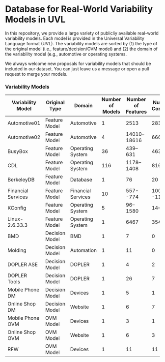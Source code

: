 # Database for Real-World Variability Models in UVL
In this repository, we provide a large variety of publicliy available real-world variability models. Each model is provided in the Universal Variability Language format (UVL). The variability models are sorted by (1) the type of the original model (i.e., feature/decision/OVM model) and (2) the domain of the variability model (e.g., automotive or operating systems.

We always welcome new proposals for variability models that should be included in our dataset. You can just leave us a message or open a pull request to merge your models.

### Variability Models
|Variability Model |Original Type |Domain            |Number of Models|Number of Features|Number of Constraints|
|------------------|--------------|------------------|--------------|----------------|-------------------|
|Automotive01      |Feature Model |Automotive        |1             |2513            |2833               |
|Automotive02      |Feature Model |Automotive        |4             |14010–18616     |666–1369           |
|BusyBox           |Feature Model |Operating System  |36            |439–631         |463–691            |
|CDL               |Feature Model |Operating System  |116           |1178–1408       |816–956            |
|BerkeleyDB        |Feature Model |Database          |1             |76              |20                 |
|Financial Services|Feature Model |Financial Services|10            |557--774        |1001--1148         |
|KConfig           |Feature Model |Operating System  |5             |96–1580         |14–3455            |
|Linux-2.6.33.3    |Feature Model |Operating System  |1             |6467            |3545               |
|BMD               |Decision Model|BMD               |1             |7               |0                  |
|Molding           |Decision Model|Automation        |1             |11              |0                  |
|DOPLER ASE        |Decision Model|DOPLER            |1             |4               |2                  |
|DOPLER Tools      |Decision Model|DOPLER            |1             |26              |7                  |
|Mobile Phone DM   |Decision Model|Devices           |1             |5               |1                  |
|Online Shop DM    |Decision Model|Website           |1             |6               |7                  |
|Mobile Phone OVM  |OVM Model     |Devices           |1             |3               |1                  |
|Online Shop OVM   |OVM Model     |Website           |1             |6               |3                  |
|RFW               |OVM Model     |Devices           |1             |11              |11                 |

